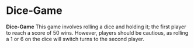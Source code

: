 # Dice-Game

**Dice-Game** This game involves rolling a dice and holding it; the first player to reach a score of 50 wins. However, players should be cautious, as rolling a 1 or 6 on the dice will switch turns to the second player.

